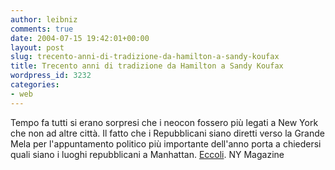 ```yaml
---
author: leibniz
comments: true
date: 2004-07-15 19:42:01+00:00
layout: post
slug: trecento-anni-di-tradizione-da-hamilton-a-sandy-koufax
title: Trecento anni di tradizione da Hamilton a Sandy Koufax
wordpress_id: 3232
categories:
- web
---
```


Tempo fa tutti si erano sorpresi che i neocon fossero più legati a New York che non ad altre città. Il fatto che i Repubblicani siano diretti verso la Grande Mela per l'appuntamento politico più importante dell'anno porta a chiedersi quali siano i luoghi repubblicani a Manhattan. [Eccoli](http://www.newyorkmetro.com/nymetro/news/people/columns/intelligencer/9498/index.html).
NY Magazine
